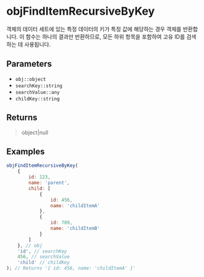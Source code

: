 # objFindItemRecursiveByKey <Lang js />

객체의 데이터 세트에 있는 특정 데이터의 키가 특정 값에 해당하는 경우 객체를 반환합니다. 이 함수는 하나의 결과만 반환하므로, 모든 하위 항목을 포함하여 고유 ID를 검색하는 데 사용됩니다.

## Parameters

- `obj::object`
- `searchKey::string`
- `searchValue::any`
- `childKey::string`

## Returns

> object|null

## Examples

```javascript
objFindItemRecursiveByKey(
	{
		id: 123,
		name: 'parent',
		child: [
			{
				id: 456,
				name: 'childItemA'
			},
			{
				id: 789,
				name: 'childItemB'
			}
		]
	}, // obj
	'id', // searchKey
	456, // searchValue
	'child' // childKey
); // Returns '{ id: 456, name: 'childItemA' }'
```
